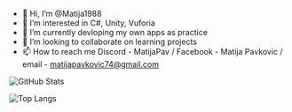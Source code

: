 - 👋 Hi, I’m @Matija1988
- 👀 I’m interested in C#, Unity, Vuforia
- 🌱 I’m currently devloping my own apps as practice
- 💞️ I’m looking to collaborate on learning projects
- 📫 How to reach me Discord - MatijaPav / Facebook - Matija Pavkovic / email - matijapavkovic74@gmail.com

<!---
Matija1988/Matija1988 is a ✨ special ✨ repository because its `README.md` (this file) appears on your GitHub profile.
You can click the Preview link to take a look at your changes.
--->

![GitHub Stats](https://github-readme-stats.vercel.app/api?username=matija1988&theme=radical)

![Top Langs](https://github-readme-stats.vercel.app/api/top-langs/?username=matija1988&theme=tokyonight)
